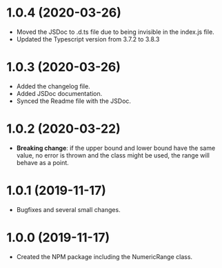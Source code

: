 # 1.0.4 (2020-03-26)
* Moved the JSDoc to .d.ts file due to being invisible in the index.js file.
* Updated the Typescript version from 3.7.2 to 3.8.3

# 1.0.3 (2020-03-26)
* Added the changelog file.
* Added JSDoc documentation.
* Synced the Readme file with the JSDoc.

# 1.0.2 (2020-03-22)
* **Breaking change**: if the upper bound and lower bound have the same value, no error is thrown and the class might be used, the range will behave as a point.

# 1.0.1 (2019-11-17)
* Bugfixes and several small changes.

# 1.0.0 (2019-11-17)
* Created the NPM package including the NumericRange class.

